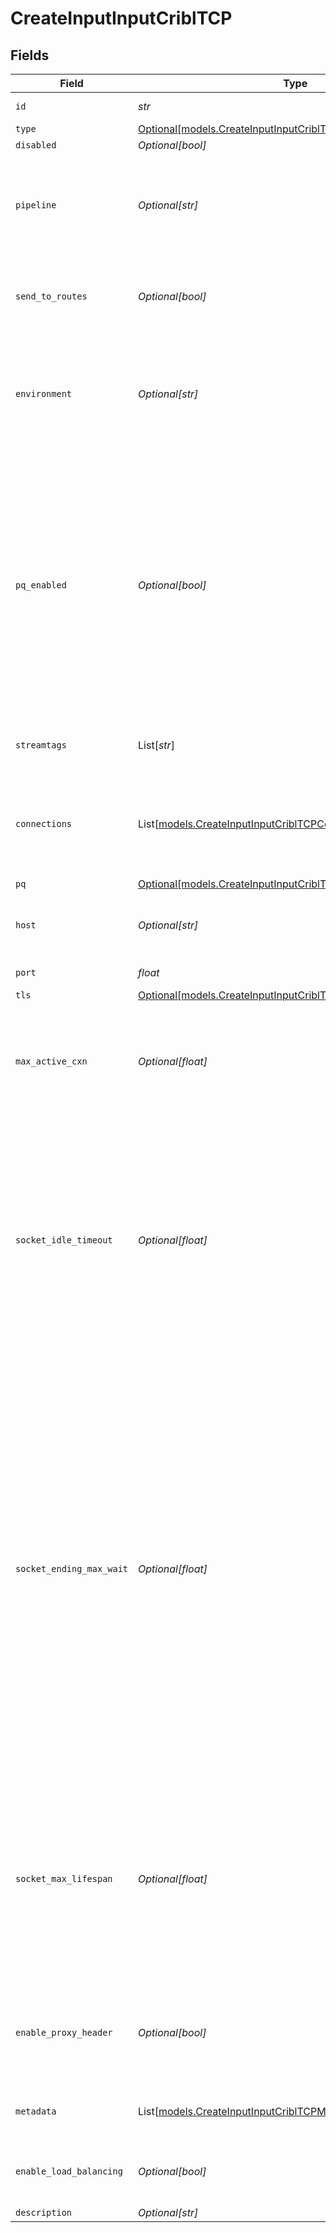 # CreateInputInputCriblTCP


## Fields

| Field                                                                                                                                                                                                                                                                                                                                                        | Type                                                                                                                                                                                                                                                                                                                                                         | Required                                                                                                                                                                                                                                                                                                                                                     | Description                                                                                                                                                                                                                                                                                                                                                  |
| ------------------------------------------------------------------------------------------------------------------------------------------------------------------------------------------------------------------------------------------------------------------------------------------------------------------------------------------------------------ | ------------------------------------------------------------------------------------------------------------------------------------------------------------------------------------------------------------------------------------------------------------------------------------------------------------------------------------------------------------ | ------------------------------------------------------------------------------------------------------------------------------------------------------------------------------------------------------------------------------------------------------------------------------------------------------------------------------------------------------------ | ------------------------------------------------------------------------------------------------------------------------------------------------------------------------------------------------------------------------------------------------------------------------------------------------------------------------------------------------------------ |
| `id`                                                                                                                                                                                                                                                                                                                                                         | *str*                                                                                                                                                                                                                                                                                                                                                        | :heavy_check_mark:                                                                                                                                                                                                                                                                                                                                           | Unique ID for this input                                                                                                                                                                                                                                                                                                                                     |
| `type`                                                                                                                                                                                                                                                                                                                                                       | [Optional[models.CreateInputInputCriblTCPType]](../models/createinputinputcribltcptype.md)                                                                                                                                                                                                                                                                   | :heavy_minus_sign:                                                                                                                                                                                                                                                                                                                                           | N/A                                                                                                                                                                                                                                                                                                                                                          |
| `disabled`                                                                                                                                                                                                                                                                                                                                                   | *Optional[bool]*                                                                                                                                                                                                                                                                                                                                             | :heavy_minus_sign:                                                                                                                                                                                                                                                                                                                                           | N/A                                                                                                                                                                                                                                                                                                                                                          |
| `pipeline`                                                                                                                                                                                                                                                                                                                                                   | *Optional[str]*                                                                                                                                                                                                                                                                                                                                              | :heavy_minus_sign:                                                                                                                                                                                                                                                                                                                                           | Pipeline to process data from this Source before sending it through the Routes                                                                                                                                                                                                                                                                               |
| `send_to_routes`                                                                                                                                                                                                                                                                                                                                             | *Optional[bool]*                                                                                                                                                                                                                                                                                                                                             | :heavy_minus_sign:                                                                                                                                                                                                                                                                                                                                           | Select whether to send data to Routes, or directly to Destinations.                                                                                                                                                                                                                                                                                          |
| `environment`                                                                                                                                                                                                                                                                                                                                                | *Optional[str]*                                                                                                                                                                                                                                                                                                                                              | :heavy_minus_sign:                                                                                                                                                                                                                                                                                                                                           | Optionally, enable this config only on a specified Git branch. If empty, will be enabled everywhere.                                                                                                                                                                                                                                                         |
| `pq_enabled`                                                                                                                                                                                                                                                                                                                                                 | *Optional[bool]*                                                                                                                                                                                                                                                                                                                                             | :heavy_minus_sign:                                                                                                                                                                                                                                                                                                                                           | Use a disk queue to minimize data loss when connected services block. See [Cribl Docs](https://docs.cribl.io/stream/persistent-queues) for PQ defaults (Cribl-managed Cloud Workers) and configuration options (on-prem and hybrid Workers).                                                                                                                 |
| `streamtags`                                                                                                                                                                                                                                                                                                                                                 | List[*str*]                                                                                                                                                                                                                                                                                                                                                  | :heavy_minus_sign:                                                                                                                                                                                                                                                                                                                                           | Tags for filtering and grouping in @{product}                                                                                                                                                                                                                                                                                                                |
| `connections`                                                                                                                                                                                                                                                                                                                                                | List[[models.CreateInputInputCriblTCPConnection](../models/createinputinputcribltcpconnection.md)]                                                                                                                                                                                                                                                           | :heavy_minus_sign:                                                                                                                                                                                                                                                                                                                                           | Direct connections to Destinations, and optionally via a Pipeline or a Pack                                                                                                                                                                                                                                                                                  |
| `pq`                                                                                                                                                                                                                                                                                                                                                         | [Optional[models.CreateInputInputCriblTCPPq]](../models/createinputinputcribltcppq.md)                                                                                                                                                                                                                                                                       | :heavy_minus_sign:                                                                                                                                                                                                                                                                                                                                           | N/A                                                                                                                                                                                                                                                                                                                                                          |
| `host`                                                                                                                                                                                                                                                                                                                                                       | *Optional[str]*                                                                                                                                                                                                                                                                                                                                              | :heavy_minus_sign:                                                                                                                                                                                                                                                                                                                                           | Address to bind on. Defaults to 0.0.0.0 (all addresses).                                                                                                                                                                                                                                                                                                     |
| `port`                                                                                                                                                                                                                                                                                                                                                       | *float*                                                                                                                                                                                                                                                                                                                                                      | :heavy_check_mark:                                                                                                                                                                                                                                                                                                                                           | Port to listen on                                                                                                                                                                                                                                                                                                                                            |
| `tls`                                                                                                                                                                                                                                                                                                                                                        | [Optional[models.CreateInputInputCriblTCPTLSSettingsServerSide]](../models/createinputinputcribltcptlssettingsserverside.md)                                                                                                                                                                                                                                 | :heavy_minus_sign:                                                                                                                                                                                                                                                                                                                                           | N/A                                                                                                                                                                                                                                                                                                                                                          |
| `max_active_cxn`                                                                                                                                                                                                                                                                                                                                             | *Optional[float]*                                                                                                                                                                                                                                                                                                                                            | :heavy_minus_sign:                                                                                                                                                                                                                                                                                                                                           | Maximum number of active connections allowed per Worker Process. Use 0 for unlimited.                                                                                                                                                                                                                                                                        |
| `socket_idle_timeout`                                                                                                                                                                                                                                                                                                                                        | *Optional[float]*                                                                                                                                                                                                                                                                                                                                            | :heavy_minus_sign:                                                                                                                                                                                                                                                                                                                                           | How long @{product} should wait before assuming that an inactive socket has timed out. After this time, the connection will be closed. Leave at 0 for no inactive socket monitoring.                                                                                                                                                                         |
| `socket_ending_max_wait`                                                                                                                                                                                                                                                                                                                                     | *Optional[float]*                                                                                                                                                                                                                                                                                                                                            | :heavy_minus_sign:                                                                                                                                                                                                                                                                                                                                           | How long the server will wait after initiating a closure for a client to close its end of the connection. If the client doesn't close the connection within this time, the server will forcefully terminate the socket to prevent resource leaks and ensure efficient connection cleanup and system stability. Leave at 0 for no inactive socket monitoring. |
| `socket_max_lifespan`                                                                                                                                                                                                                                                                                                                                        | *Optional[float]*                                                                                                                                                                                                                                                                                                                                            | :heavy_minus_sign:                                                                                                                                                                                                                                                                                                                                           | The maximum duration a socket can remain open, even if active. This helps manage resources and mitigate issues caused by TCP pinning. Set to 0 to disable.                                                                                                                                                                                                   |
| `enable_proxy_header`                                                                                                                                                                                                                                                                                                                                        | *Optional[bool]*                                                                                                                                                                                                                                                                                                                                             | :heavy_minus_sign:                                                                                                                                                                                                                                                                                                                                           | Enable if the connection is proxied by a device that supports proxy protocol v1 or v2                                                                                                                                                                                                                                                                        |
| `metadata`                                                                                                                                                                                                                                                                                                                                                   | List[[models.CreateInputInputCriblTCPMetadatum](../models/createinputinputcribltcpmetadatum.md)]                                                                                                                                                                                                                                                             | :heavy_minus_sign:                                                                                                                                                                                                                                                                                                                                           | Fields to add to events from this input                                                                                                                                                                                                                                                                                                                      |
| `enable_load_balancing`                                                                                                                                                                                                                                                                                                                                      | *Optional[bool]*                                                                                                                                                                                                                                                                                                                                             | :heavy_minus_sign:                                                                                                                                                                                                                                                                                                                                           | Load balance traffic across all Worker Processes                                                                                                                                                                                                                                                                                                             |
| `description`                                                                                                                                                                                                                                                                                                                                                | *Optional[str]*                                                                                                                                                                                                                                                                                                                                              | :heavy_minus_sign:                                                                                                                                                                                                                                                                                                                                           | N/A                                                                                                                                                                                                                                                                                                                                                          |